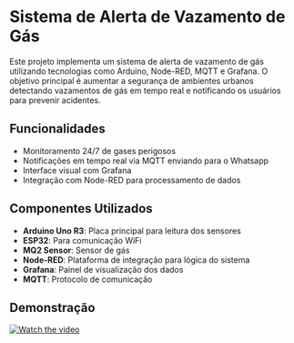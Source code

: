 # Sistema de Alerta de Vazamento de Gás

Este projeto implementa um sistema de alerta de vazamento de gás utilizando tecnologias como Arduino, Node-RED, MQTT e Grafana. O objetivo principal é aumentar a segurança de ambientes urbanos detectando vazamentos de gás em tempo real e notificando os usuários para prevenir acidentes.

## Funcionalidades

- Monitoramento 24/7 de gases perigosos
- Notificações em tempo real via MQTT enviando para o Whatsapp
- Interface visual com Grafana
- Integração com Node-RED para processamento de dados

## Componentes Utilizados

- **Arduino Uno R3**: Placa principal para leitura dos sensores
- **ESP32**: Para comunicação WiFi
- **MQ2 Sensor**: Sensor de gás
- **Node-RED**: Plataforma de integração para lógica do sistema
- **Grafana**: Painel de visualização dos dados
- **MQTT**: Protocolo de comunicação

## Demonstração

[![Watch the video](https://img.youtube.com/vi/OsJJ6lBrP54/0.jpg)](https://youtu.be/OsJJ6lBrP54)
